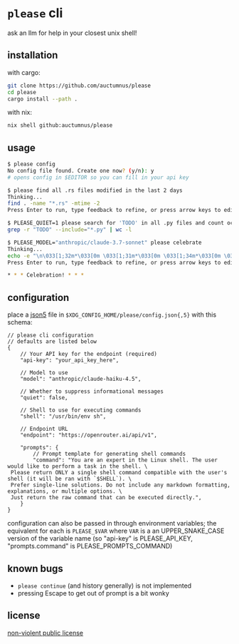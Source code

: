 # `please` cli

ask an llm for help in your closest unix shell!

## installation

with cargo:
```sh
git clone https://github.com/auctumnus/please
cd please
cargo install --path .
```

with nix:
```sh
nix shell github:auctumnus/please
```

## usage

```sh
$ please config
No config file found. Create one now? (y/n): y
# opens config in $EDITOR so you can fill in your api key

$ please find all .rs files modified in the last 2 days
Thinking...
find . -name "*.rs" -mtime -2
Press Enter to run, type feedback to refine, or press arrow keys to edit the command.

$ PLEASE_QUIET=1 please search for 'TODO' in all .py files and count occurrences
grep -r "TODO" --include="*.py" | wc -l

$ PLEASE_MODEL="anthropic/claude-3.7-sonnet" please celebrate
Thinking...
echo -e "\n\033[1;32m*\033[0m \033[1;31m*\033[0m \033[1;34m*\033[0m \033[1;33mCelebration!\033[0m \033[1;34m*\033[0m \033[1;31m*\033[0m \033[1;32m*\033[0m\n"
Press Enter to run, type feedback to refine, or press arrow keys to edit the command.

* * * Celebration! * * *
```

## configuration

place a [json5](https://json5.org/) file in `$XDG_CONFIG_HOME/please/config.json{,5}` with this schema:

```json5
// please cli configuration
// defaults are listed below
{
    // Your API key for the endpoint (required)
    "api-key": "your_api_key_here",

    // Model to use
    "model": "anthropic/claude-haiku-4.5",

    // Whether to suppress informational messages
    "quiet": false,

    // Shell to use for executing commands
    "shell": "/usr/bin/env sh",

    // Endpoint URL
    "endpoint": "https://openrouter.ai/api/v1",

    "prompts": {
        // Prompt template for generating shell commands
        "command": "You are an expert in the Linux shell. The user would like to perform a task in the shell. \
 Please return ONLY a single shell command compatible with the user's shell (it will be ran with `$SHELL`). \
 Prefer single-line solutions. Do not include any markdown formatting, explanations, or multiple options. \
 Just return the raw command that can be executed directly.",
    }
}
```

configuration can also be passed in through environment variables; the equivalent for each is
`PLEASE_$VAR` where `VAR` is a an UPPER_SNAKE_CASE version of the variable name (so "api-key" is PLEASE_API_KEY, "prompts.command" is PLEASE_PROMPTS_COMMAND)


## known bugs

- `please continue` (and history generally) is not implemented
- pressing Escape to get out of prompt is a bit wonky

## license

[non-violent public license](./LICENSE.md)
